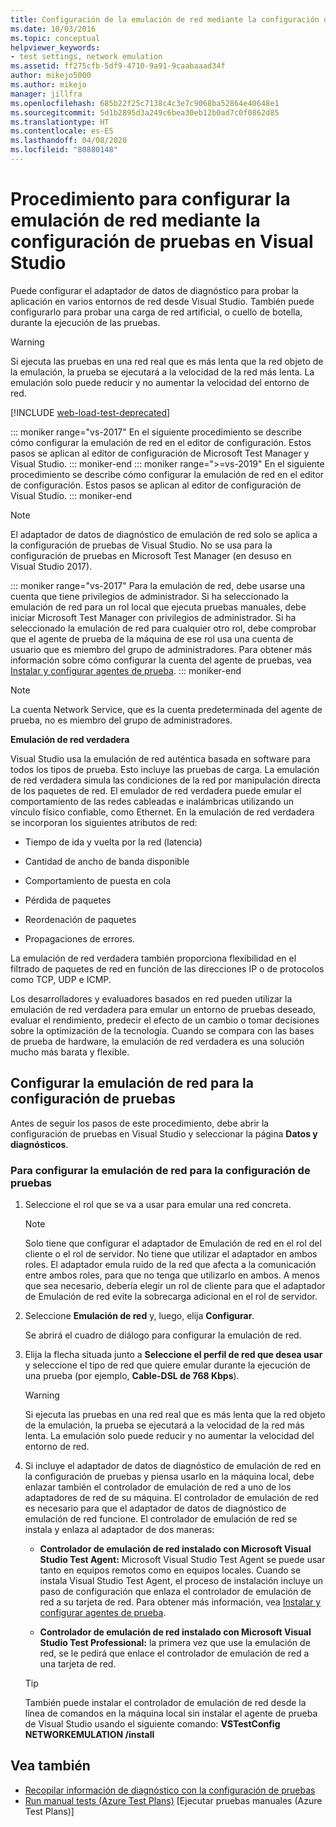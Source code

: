 ```yaml
---
title: Configuración de la emulación de red mediante la configuración de pruebas
ms.date: 10/03/2016
ms.topic: conceptual
helpviewer_keywords:
- test settings, network emulation
ms.assetid: ff275cfb-5df9-4710-9a91-9caabaaad34f
author: mikejo5000
ms.author: mikejo
manager: jillfra
ms.openlocfilehash: 685b22f25c7138c4c3e7c9068ba52864e40648e1
ms.sourcegitcommit: 5d1b2895d3a249c6bea30eb12b0ad7c0f0862d85
ms.translationtype: HT
ms.contentlocale: es-ES
ms.lasthandoff: 04/08/2020
ms.locfileid: "80880148"
---
```

# <a name="how-to-configure-network-emulation-using-test-settings-in-visual-studio"></a>Procedimiento para configurar la emulación de red mediante la configuración de pruebas en Visual Studio

Puede configurar el adaptador de datos de diagnóstico para probar la aplicación en varios entornos de red desde Visual Studio. También puede configurarlo para probar una carga de red artificial, o cuello de botella, durante la ejecución de las pruebas.

> [!WARNING]
> Si ejecuta las pruebas en una red real que es más lenta que la red objeto de la emulación, la prueba se ejecutará a la velocidad de la red más lenta. La emulación solo puede reducir y no aumentar la velocidad del entorno de red.

[!INCLUDE [web-load-test-deprecated](includes/web-load-test-deprecated.md)]

::: moniker range="vs-2017"
En el siguiente procedimiento se describe cómo configurar la emulación de red en el editor de configuración. Estos pasos se aplican al editor de configuración de Microsoft Test Manager y Visual Studio.
::: moniker-end
::: moniker range=">=vs-2019"
En el siguiente procedimiento se describe cómo configurar la emulación de red en el editor de configuración. Estos pasos se aplican al editor de configuración de Visual Studio.
::: moniker-end

> [!NOTE]
> El adaptador de datos de diagnóstico de emulación de red solo se aplica a la configuración de pruebas de Visual Studio. No se usa para la configuración de pruebas en Microsoft Test Manager (en desuso en Visual Studio 2017).

::: moniker range="vs-2017"
Para la emulación de red, debe usarse una cuenta que tiene privilegios de administrador. Si ha seleccionado la emulación de red para un rol local que ejecuta pruebas manuales, debe iniciar Microsoft Test Manager con privilegios de administrador. Si ha seleccionado la emulación de red para cualquier otro rol, debe comprobar que el agente de prueba de la máquina de ese rol usa una cuenta de usuario que es miembro del grupo de administradores. Para obtener más información sobre cómo configurar la cuenta del agente de pruebas, vea [Instalar y configurar agentes de prueba](../test/lab-management/install-configure-test-agents.md).
::: moniker-end

> [!NOTE]
> La cuenta Network Service, que es la cuenta predeterminada del agente de prueba, no es miembro del grupo de administradores.

**Emulación de red verdadera**

Visual Studio usa la emulación de red auténtica basada en software para todos los tipos de prueba. Esto incluye las pruebas de carga. La emulación de red verdadera simula las condiciones de la red por manipulación directa de los paquetes de red. El emulador de red verdadera puede emular el comportamiento de las redes cableadas e inalámbricas utilizando un vínculo físico confiable, como Ethernet. En la emulación de red verdadera se incorporan los siguientes atributos de red:

- Tiempo de ida y vuelta por la red (latencia)

- Cantidad de ancho de banda disponible

- Comportamiento de puesta en cola

- Pérdida de paquetes

- Reordenación de paquetes

- Propagaciones de errores.

La emulación de red verdadera también proporciona flexibilidad en el filtrado de paquetes de red en función de las direcciones IP o de protocolos como TCP, UDP e ICMP.

Los desarrolladores y evaluadores basados en red pueden utilizar la emulación de red verdadera para emular un entorno de pruebas deseado, evaluar el rendimiento, predecir el efecto de un cambio o tomar decisiones sobre la optimización de la tecnología. Cuando se compara con las bases de prueba de hardware, la emulación de red verdadera es una solución mucho más barata y flexible.

## <a name="configure-network-emulation-for-your-test-settings"></a>Configurar la emulación de red para la configuración de pruebas

Antes de seguir los pasos de este procedimiento, debe abrir la configuración de pruebas en Visual Studio y seleccionar la página **Datos y diagnósticos**.

### <a name="to-configure-network-emulation-for-your-test-settings"></a>Para configurar la emulación de red para la configuración de pruebas

1. Seleccione el rol que se va a usar para emular una red concreta.

    > [!NOTE]
    > Solo tiene que configurar el adaptador de Emulación de red en el rol del cliente o el rol de servidor. No tiene que utilizar el adaptador en ambos roles. El adaptador emula ruido de la red que afecta a la comunicación entre ambos roles, para que no tenga que utilizarlo en ambos. A menos que sea necesario, debería elegir un rol de cliente para que el adaptador de Emulación de red evite la sobrecarga adicional en el rol de servidor.

2. Seleccione **Emulación de red** y, luego, elija **Configurar**.

     Se abrirá el cuadro de diálogo para configurar la emulación de red.

3. Elija la flecha situada junto a **Seleccione el perfil de red que desea usar** y seleccione el tipo de red que quiere emular durante la ejecución de una prueba (por ejemplo, **Cable-DSL de 768 Kbps**).

    > [!WARNING]
    > Si ejecuta las pruebas en una red real que es más lenta que la red objeto de la emulación, la prueba se ejecutará a la velocidad de la red más lenta. La emulación solo puede reducir y no aumentar la velocidad del entorno de red.

4. Si incluye el adaptador de datos de diagnóstico de emulación de red en la configuración de pruebas y piensa usarlo en la máquina local, debe enlazar también el controlador de emulación de red a uno de los adaptadores de red de su máquina. El controlador de emulación de red es necesario para que el adaptador de datos de diagnóstico de emulación de red funcione. El controlador de emulación de red se instala y enlaza al adaptador de dos maneras:

    - **Controlador de emulación de red instalado con Microsoft Visual Studio Test Agent:** Microsoft Visual Studio Test Agent se puede usar tanto en equipos remotos como en equipos locales. Cuando se instala Visual Studio Test Agent, el proceso de instalación incluye un paso de configuración que enlaza el controlador de emulación de red a su tarjeta de red. Para obtener más información, vea [Instalar y configurar agentes de prueba](../test/lab-management/install-configure-test-agents.md).

    - **Controlador de emulación de red instalado con Microsoft Visual Studio Test Professional:** la primera vez que use la emulación de red, se le pedirá que enlace el controlador de emulación de red a una tarjeta de red.

    > [!TIP]
    > También puede instalar el controlador de emulación de red desde la línea de comandos en la máquina local sin instalar el agente de prueba de Visual Studio usando el siguiente comando: **VSTestConfig NETWORKEMULATION /install**

## <a name="see-also"></a>Vea también

- [Recopilar información de diagnóstico con la configuración de pruebas](../test/collect-diagnostic-information-using-test-settings.md)
- [Run manual tests (Azure Test Plans)](/azure/devops/test/run-manual-tests?view=vsts) [Ejecutar pruebas manuales (Azure Test Plans)]

